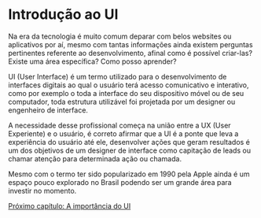 # Introdução ao UI

Na era da tecnologia é muito comum deparar com belos websites ou aplicativos por aí, mesmo com tantas informações ainda existem perguntas pertinentes referente ao desenvolvimento, afinal como é possível criar-las? Existe uma área específica? Como posso aprender? 

UI (User Interface) é um termo utilizado para o desenvolvimento de interfaces digitais ao qual o usuário terá acesso comunicativo e interativo, como por exemplo o toda a interface do seu dispositivo móvel ou de seu computador, toda estrutura utilizável foi projetada por um designer ou engenheiro de interface.

A necessidade desse profissional começa na união entre a UX (User Experiente) e o usuário, é correto afirmar que a UI é a ponte que leva a experiência do usuário até ele, desenvolver ações que geram resultados é um dos objetivos de um designer de interface como capitação de leads ou chamar atenção para determinada ação ou chamada.

Mesmo com o termo ter sido popularizado em 1990 pela Apple ainda é um espaço pouco explorado no Brasil podendo ser um grande área para investir no momento.

[Próximo capítulo: A importância do UI](./2-A-importancia-do-UI.md)